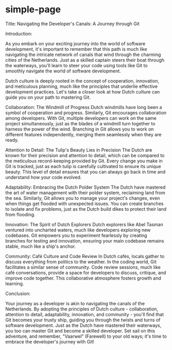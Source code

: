 # simple-page

Title: Navigating the Developer's Canals: A Journey through Git

Introduction:

As you embark on your exciting journey into the world of software development, it's important to remember that this path is much like navigating the intricate network of canals that wind through the charming cities of the Netherlands. Just as a skilled captain steers their boat through the waterways, you'll learn to steer your code using tools like Git to smoothly navigate the world of software development.

Dutch culture is deeply rooted in the concept of cooperation, innovation, and meticulous planning, much like the principles that underlie effective development practices. Let's take a closer look at how Dutch culture can guide you on your path to mastering Git.

Collaboration: The Windmill of Progress
Dutch windmills have long been a symbol of cooperation and progress. Similarly, Git encourages collaboration among developers. With Git, multiple developers can work on the same project simultaneously, just as the blades of a windmill turn together to harness the power of the wind. Branching in Git allows you to work on different features independently, merging them seamlessly when they are ready.

Attention to Detail: The Tulip's Beauty Lies in Precision
The Dutch are known for their precision and attention to detail, which can be compared to the meticulous record-keeping provided by Git. Every change you make in Git is tracked, just as each tulip is carefully cultivated to ensure its unique beauty. This level of detail ensures that you can always go back in time and understand how your code evolved.

Adaptability: Embracing the Dutch Polder System
The Dutch have mastered the art of water management with their polder system, reclaiming land from the sea. Similarly, Git allows you to manage your project's changes, even when things get flooded with unexpected issues. You can create branches to isolate and fix problems, just as the Dutch build dikes to protect their land from flooding.

Innovation: The Spirit of Dutch Explorers
Dutch explorers like Abel Tasman ventured into uncharted waters, much like developers exploring new codebases. Git empowers you to experiment fearlessly by creating branches for testing and innovation, ensuring your main codebase remains stable, much like a ship's anchor.

Community: Café Culture and Code Review
In Dutch cafés, locals gather to discuss everything from politics to the weather. In the coding world, Git facilitates a similar sense of community. Code review sessions, much like café conversations, provide a space for developers to discuss, critique, and improve code together. This collaborative atmosphere fosters growth and learning.

Conclusion:

Your journey as a developer is akin to navigating the canals of the Netherlands. By adopting the principles of Dutch culture - collaboration, attention to detail, adaptability, innovation, and community - you'll find that Git becomes your trusty ship, guiding you through the twists and turns of software development. Just as the Dutch have mastered their waterways, you too can master Git and become a skilled developer. Set sail on this adventure, and remember, "Vaarwel" (Farewell) to your old ways; it's time to embrace the developer's journey with Git!
